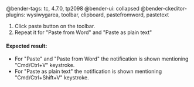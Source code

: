 @bender-tags: tc, 4.7.0, tp2098
@bender-ui: collapsed
@bender-ckeditor-plugins: wysiwygarea, toolbar, clipboard, pastefromword, pastetext

1. Click paste button on the toolbar.
2. Repeat it for "Paste from Word" and "Paste as plain text"

#### Expected result:
* For "Paste" and "Paste from Word" the notification is shown mentioning "Cmd/Ctrl+V" keystroke.
* For "Paste as plain text" the notification is shown mentioning "Cmd/Ctrl+Shift+V" keystroke.
